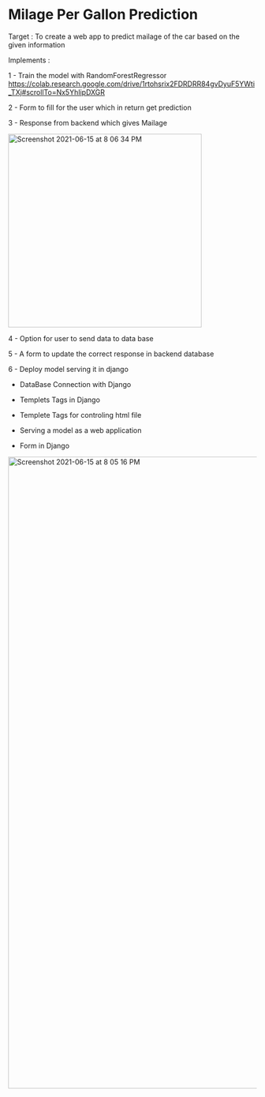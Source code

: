 # Milage Per Gallon Prediction

Target : To create a web app to predict mailage of the car based on the given information

Implements :

1 - Train the model with RandomForestRegressor 
https://colab.research.google.com/drive/1rtohsrix2FDRDRR84gvDyuF5YWti_TXj#scrollTo=Nx5YhIipDXGR

2 - Form to fill for the user which in return get prediction

3 - Response from backend which gives Mailage

<img width="392" alt="Screenshot 2021-06-15 at 8 06 34 PM" src="https://user-images.githubusercontent.com/55822384/122072506-4314be00-ce15-11eb-8517-9638724d71e6.png">


4 - Option for user to send data to data base

5 - A form to update the correct response in backend database

6 - Deploy model serving it in django

  * DataBase Connection with Django
  
  * Templets Tags in Django
  
  * Templete Tags for controling html file
  
  * Serving a model as a web application
  
  * Form in Django


<img width="1280" alt="Screenshot 2021-06-15 at 8 05 16 PM" src="https://user-images.githubusercontent.com/55822384/122072266-09dc4e00-ce15-11eb-91ec-984fb8d66806.png">






